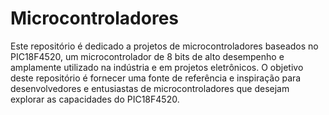 # Microcontroladores
Este repositório é dedicado a projetos de microcontroladores baseados no PIC18F4520, um microcontrolador de 8 bits de alto desempenho e amplamente utilizado na indústria e em projetos eletrônicos. O objetivo deste repositório é fornecer uma fonte de referência e inspiração para desenvolvedores e entusiastas de microcontroladores que desejam explorar as capacidades do PIC18F4520.
